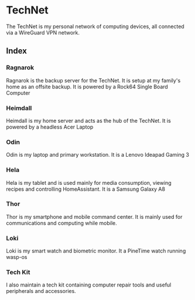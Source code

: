 # TechNet

The TechNet is my personal network of computing devices, all connected via a WireGuard VPN network. 

## Index

### Ragnarok
Ragnarok is the backup server for the TechNet. It is setup at my family's home as an offsite backup. It is powered by a Rock64 Single Board Computer

### Heimdall
Heimdall is my home server and acts as the hub of the TechNet. It is powered by a headless Acer Laptop

### Odin
Odin is my laptop and primary workstation. It is a Lenovo Ideapad Gaming 3

### Hela
Hela is my tablet and is used mainly for media consumption, viewing recipes and controlling HomeAssistant. It is a Samsung Galaxy A8

### Thor
Thor is my smartphone and mobile command center. It is mainly used for communications and computing while mobile. 

### Loki
Loki is my smart watch and biometric monitor. It a PineTime watch running wasp-os


### Tech Kit
I also maintain a tech kit containing computer repair tools and useful peripherals and accessories. 